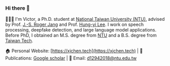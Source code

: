 ### Hi there 👋
👨🏼‍💻 I'm Victor, a Ph.D. student at [National Taiwan University (NTU)](https://www.ntu.edu.tw/english/), advised by Prof. [J.-S. Roger Jang](https://scholar.google.com/citations?user=xPAxmk0AAAAJ&hl=en) and Prof. [Hung-yi Lee](https://speech.ee.ntu.edu.tw/~hylee/index.html). I work on speech processing, deepfake detection, and large language model applications. Before PhD, I obtained an M.S. degree from [NTU](https://www.ntu.edu.tw/english/) and a B.S. degree from [Taiwan Tech](https://www.ntust.edu.tw/?Lang=en).

🏠 Personal Website: [https://xjchen.tech](https://xjchen.tech) | 📖 Publications: [Google scholar](https://scholar.google.com/citations?user=ZDVOXd4AAAAJ&hl=en) | 📩 Email: [d12942018@ntu.edu.tw](d12942018@ntu.edu.tw)
 
